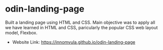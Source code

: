 # odin-landing-page
Built a landing page using HTML and CSS. Main objective was to apply all we have learned in HTML and CSS, paricularly the popular CSS web layout model, Flexbox.
- Website Link: https://innomvula.github.io/odin-landing-page
